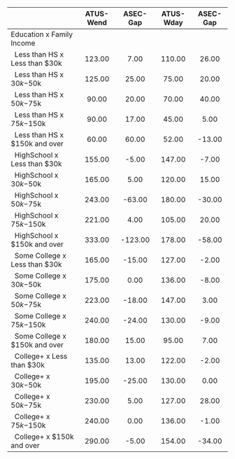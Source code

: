
|                      |    ATUS-Wend |     ASEC-Gap |    ATUS-Wday |     ASEC-Gap |
| -------------------- | :----------: | :----------: | :----------: | :----------: |
| Education x Family Income |              |              |              |              |
| &nbsp;&nbsp;Less than HS x Less than $30k |       123.00 |         7.00 |       110.00 |        26.00 |
| &nbsp;&nbsp;Less than HS x $30k-$50k |       125.00 |        25.00 |        75.00 |        20.00 |
| &nbsp;&nbsp;Less than HS x $50k-$75k |        90.00 |        20.00 |        70.00 |        40.00 |
| &nbsp;&nbsp;Less than HS x $75k-$150k |        90.00 |        17.00 |        45.00 |         5.00 |
| &nbsp;&nbsp;Less than HS x $150k and over |        60.00 |        60.00 |        52.00 |       -13.00 |
| &nbsp;&nbsp;HighSchool x Less than $30k |       155.00 |        -5.00 |       147.00 |        -7.00 |
| &nbsp;&nbsp;HighSchool x $30k-$50k |       165.00 |         5.00 |       120.00 |        15.00 |
| &nbsp;&nbsp;HighSchool x $50k-$75k |       243.00 |       -63.00 |       180.00 |       -30.00 |
| &nbsp;&nbsp;HighSchool x $75k-$150k |       221.00 |         4.00 |       105.00 |        20.00 |
| &nbsp;&nbsp;HighSchool x $150k and over |       333.00 |      -123.00 |       178.00 |       -58.00 |
| &nbsp;&nbsp;Some College x Less than $30k |       165.00 |       -15.00 |       127.00 |        -2.00 |
| &nbsp;&nbsp;Some College x $30k-$50k |       175.00 |         0.00 |       136.00 |        -8.00 |
| &nbsp;&nbsp;Some College x $50k-$75k |       223.00 |       -18.00 |       147.00 |         3.00 |
| &nbsp;&nbsp;Some College x $75k-$150k |       240.00 |       -24.00 |       130.00 |        -9.00 |
| &nbsp;&nbsp;Some College x $150k and over |       180.00 |        15.00 |        95.00 |         7.00 |
| &nbsp;&nbsp;College+ x Less than $30k |       135.00 |        13.00 |       122.00 |        -2.00 |
| &nbsp;&nbsp;College+ x $30k-$50k |       195.00 |       -25.00 |       130.00 |         0.00 |
| &nbsp;&nbsp;College+ x $50k-$75k |       230.00 |         5.00 |       127.00 |        28.00 |
| &nbsp;&nbsp;College+ x $75k-$150k |       240.00 |         0.00 |       136.00 |        -1.00 |
| &nbsp;&nbsp;College+ x $150k and over |       290.00 |        -5.00 |       154.00 |       -34.00 |

